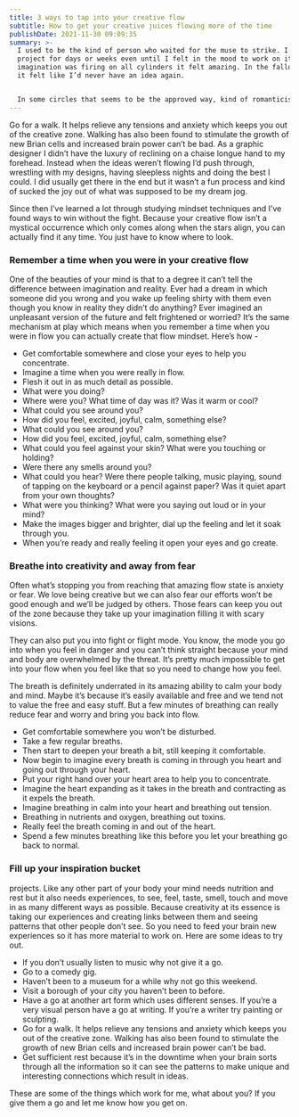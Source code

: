 ```yaml
---
title: 3 ways to tap into your creative flow
subtitle: How to get your creative juices flowing more of the time
publishDate: 2021-11-30 09:09:35
summary: >-
  I used to be the kind of person who waited for the muse to strike. I’d drop a
  project for days or weeks even until I felt in the mood to work on it. When my
  imagination was firing on all cylinders it felt amazing. In the fallow times
  it felt like I’d never have an idea again. 


  In some circles that seems to be the approved way, kind of romanticised. We have visions of poets and artists languishing in despair, waiting for the few nuggets of pure gold which suddenly appear every now and then. Like the rollercoaster is an essential part of the journey, it’s how you pay your dues. But when being creative became my job that had to change.
---
```

Go for a walk. It helps relieve any tensions and anxiety which keeps you out of the creative zone. Walking has also been found to stimulate the growth of new Brian cells and increased brain power can’t be bad. As a graphic designer I didn’t have the luxury of reclining on a chaise longue hand to my forehead. Instead when the ideas weren’t flowing I’d push through, wrestling with my designs, having sleepless nights and doing the best I could. I did usually get there in the end but it wasn’t a fun process and kind of sucked the joy out of what was supposed to be my dream jog.

Since then I’ve learned a lot through studying mindset techniques and I’ve found ways to win without the fight. Because your creative flow isn’t a mystical occurrence which only comes along when the stars align, you can actually find it any time. You just have to know where to look.

### Remember a time when you were in your creative flow

One of the beauties of your mind is that to a degree it can’t tell the difference between imagination and reality. Ever had a dream in which someone did you wrong and you wake up feeling shirty with them even though you know in reality they didn’t do anything? Ever imagined an unpleasant version of the future and felt frightened or worried? It’s the same mechanism at play which means when you remember a time when you were in flow you can actually create that flow mindset. Here’s how - 

* Get comfortable somewhere and close your eyes to help you concentrate.
* Imagine a time when you were really in flow. 
* Flesh it out in as much detail as possible. 
* What were you doing? 
* Where were you? What time of day was it? Was it warm or cool?
* What could you see around you?
* How did you feel, excited, joyful, calm, something else? 
* What could you see around you?
* How did you feel, excited, joyful, calm, something else? 
* What could you feel against your skin? What were you touching or holding? 
* Were there any smells around you? 
* What could you hear? Were there people talking, music playing, sound of tapping on the keyboard or a pencil against paper? Was it quiet apart from your own thoughts?
* What were you thinking? What were you saying out loud or in your mind?
* Make the images bigger and brighter, dial up the feeling and let it soak through you.
* When you’re ready and really feeling it open your eyes and go create.

### Breathe into creativity and away from fear

Often what’s stopping you from reaching that amazing flow state is anxiety or fear. We love being creative but we can also fear our efforts won’t be good enough and we’ll be judged by others. Those fears can keep you out of the zone because they take up your imagination filling it with scary visions. 

They can also put you into fight or flight mode. You know, the mode you go into when you feel in danger and you can’t think straight because your mind and body are overwhelmed by the threat. It’s pretty much impossible to get into your flow when you feel like that so you need to change how you feel.

The breath is definitely underrated in its amazing ability to calm your body and mind. Maybe it’s because it’s easily available and free and we tend not to value the free and easy stuff. But a few minutes of breathing can really reduce fear and worry and bring you back into flow.

* Get comfortable somewhere you won’t be disturbed.
* Take a few regular breaths. 
* Then start to deepen your breath a bit, still keeping it comfortable.
* Now begin to imagine every breath is coming in through you heart and going out through your heart. 
* Put your right hand over your heart area to help you to concentrate.
* Imagine the heart expanding as it takes in the breath and contracting as it expels the breath.
* Imagine breathing in calm into your heart and breathing out tension.
* Breathing in nutrients and oxygen, breathing out toxins.
* Really feel the breath coming in and out of the heart.
* Spend a few minutes breathing like this before you let your breathing go back to normal.

### Fill up your inspiration bucket

projects. Like any other part of your body your mind needs nutrition and rest but it also needs experiences, to see, feel, taste, smell, touch and move in as many different ways as possible. Because creativity at its essence is taking our experiences and creating links between them and seeing patterns that other people don’t see. So you need to feed your brain new experiences so it has more material to work on. Here are some ideas to try out.

* If you don’t usually listen to music why not give it a go. 
* Go to a comedy gig.
* Haven’t been to a museum for a while why not go this weekend.
* Visit a borough of your city you haven’t been to before.
* Have a go at another art form which uses different senses. If you’re a very visual person have a go at writing. If you’re a writer try painting or sculpting.
* Go for a walk. It helps relieve any tensions and anxiety which keeps you out of the creative zone. Walking has also been found to stimulate the growth of new Brian cells and increased brain power can’t be bad.
* Get sufficient rest because it’s in the downtime when your brain sorts through all the information so it can see the patterns to make unique and interesting connections which result in ideas.

These are some of the things which work for me, what about you?  If you give them a go and let me know how you get on.